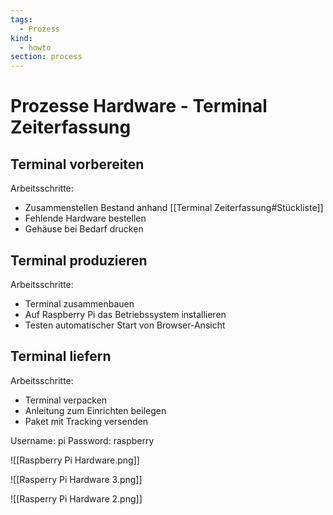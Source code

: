 ```yaml
---
tags:
  - Prozess
kind:
  - howto
section: process
---
```


# Prozesse Hardware - Terminal Zeiterfassung

## Terminal vorbereiten

Arbeitsschritte:

- Zusammenstellen Bestand anhand [[Terminal Zeiterfassung#Stückliste]]
- Fehlende Hardware bestellen
- Gehäuse bei Bedarf drucken

## Terminal produzieren

Arbeitsschritte:

- Terminal zusammenbauen
- Auf Raspberry Pi das Betriebssystem installieren
- Testen automatischer Start von Browser-Ansicht

## Terminal liefern

Arbeitsschritte:

- Terminal verpacken
- Anleitung zum Einrichten beilegen
- Paket mit Tracking versenden

Username: pi
Password: raspberry

![[Raspberry Pi Hardware.png]]

![[Rasperry Pi Hardware 3.png]]

![[Rasperry Pi Hardware 2.png]]

